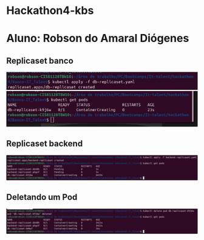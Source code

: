 # Hackathon4-kbs
# Aluno: Robson do Amaral Diógenes
## Replicaset banco
![](./imagens/1.png)
![](./imagens/2.png)
## Replicaset backend
![](./imagens/3.png)
## Deletando um Pod
![](./imagens/4.png)

